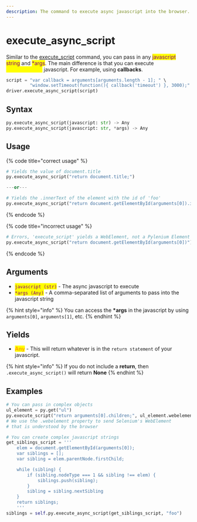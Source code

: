 ```yaml
---
description: The command to execute async javascript into the browser.
---
```


# execute\_async\_script

Similar to the [execute\_script](execute\_script.md) command, you can pass in any <mark style="color:purple;">javascript string</mark> and <mark style="color:purple;">\*args</mark>. The main difference is that you can execute _<mark style="color:yellow;">**asynchronous**</mark>_ javascript. For example, using **callbacks**.

```python
script = "var callback = arguments[arguments.length - 1]; " \
         "window.setTimeout(function(){ callback('timeout') }, 3000);"
driver.execute_async_script(script)
```

## Syntax

```python
py.execute_async_script(javascript: str) -> Any
py.execute_async_script(javascript: str, *args) -> Any
```

## Usage

{% code title="correct usage" %}
```python
# Yields the value of document.title
py.execute_async_script("return document.title;")

---or---

# Yields the .innerText of the element with the id of 'foo'
py.execute_async_script("return document.getElementById(arguments[0]).innerText", "foo")
```
{% endcode %}

{% code title="incorrect usage" %}
```python
# Errors, 'execute_script' yields a WebElement, not a Pylenium Element
py.execute_async_script("return document.getElementById(arguments[0])").get()
```
{% endcode %}

## Arguments

* <mark style="color:purple;">`javascript (str)`</mark> - The async javascript to execute
* <mark style="color:purple;">`*args (Any)`</mark> - A comma-separated list of arguments to pass into the javascript string

{% hint style="info" %}
You can access the **\*args** in the javascript by using `arguments[0]`, `arguments[1]`, etc.
{% endhint %}

## Yields

* <mark style="color:orange;">**Any**</mark> - This will return whatever is in the `return statement` of your javascript.

{% hint style="info" %}
If you do not include a **return**, then `.execute_async_script()` will return **None**
{% endhint %}

## Examples

```python
# You can pass in complex objects
ul_element = py.get("ul")
py.execute_script("return arguments[0].children;", ul_element.webelement)
# We use the .webelement property to send Selenium's WebElement
# that is understood by the browser
```

```python
# You can create complex javascript strings
get_siblings_script = '''
    elem = document.getElementById(arguments[0]);
    var siblings = [];
    var sibling = elem.parentNode.firstChild;

    while (sibling) {
        if (sibling.nodeType === 1 && sibling !== elem) {
            siblings.push(sibling);
        }
        sibling = sibling.nextSibling
    }
    return siblings;
    '''
siblings = self.py.execute_async_script(get_siblings_script, "foo")
```
